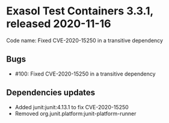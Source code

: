 # Exasol Test Containers 3.3.1, released 2020-11-16

Code name: Fixed CVE-2020-15250 in a transitive dependency
 
## Bugs
 
* #100: Fixed CVE-2020-15250 in a transitive dependency

## Dependencies updates

* Added junit:junit:4.13.1 to fix CVE-2020-15250
* Removed org.junit.platform:junit-platform-runner
